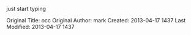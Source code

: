 just start typing


Original Title: occ
Original Author: mark
Created: 2013-04-17 1437
Last Modified: 2013-04-17 1437
